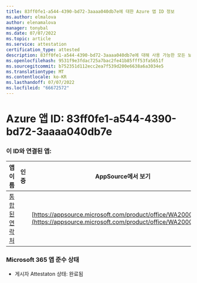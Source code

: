 ```yaml
---
title: 83ff0fe1-a544-4390-bd72-3aaaa040db7e에 대한 Azure 앱 ID 정보
ms.author: elmalova
author: elenamalova
manager: tonybal
ms.date: 07/07/2022
ms.topic: article
ms.service: attestation
certification_type: attested
description: 83ff0fe1-a544-4390-bd72-3aaaa040db7e에 대해 사용 가능한 모든 보안 및 규정 준수 정보입니다.
ms.openlocfilehash: 9531f9e3fdac725a7bac2fe41b85fff53fa5651f
ms.sourcegitcommit: b752351d112ecc2ea7f539d200e6638a6a3034e5
ms.translationtype: MT
ms.contentlocale: ko-KR
ms.lasthandoff: 07/07/2022
ms.locfileid: "66672572"
---
```

# <a name="azure-app-id-83ff0fe1-a544-4390-bd72-3aaaa040db7e"></a>Azure 앱 ID: 83ff0fe1-a544-4390-bd72-3aaaa040db7e


### <a name="apps-associated-with-this-id"></a>이 ID와 연결된 앱:
| **앱 이름** | **인증** | **AppSource에서 보기** |
|--------------|---------------|-----------------------|
| [통합된 연락처](../forward/WA200003877.md) |  | [https://appsource.microsoft.com/product/office/WA200003877](https://appsource.microsoft.com/product/office/WA200003877) |

### <a name="microsoft-365-app-compliance-status"></a>Microsoft 365 앱 준수 상태
- 게시자 Attestaton 상태: 완료됨
